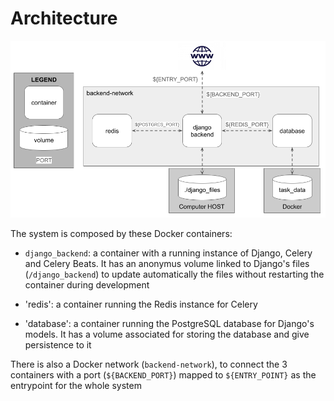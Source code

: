 # Architecture

![Alt text](./Architecture.png)

The system is composed by these Docker containers:
- `django_backend`: a container with a running instance of Django, Celery and Celery Beats. It has an anonymus volume linked to Django's files (`/django_backend`) to update automatically the files without restarting the container during development

- 'redis': a container running the Redis instance for Celery

- 'database': a container running the PostgreSQL database for Django's models. It has a volume associated for storing the database and give persistence to it

There is also a Docker network (`backend-network`), to connect the 3 containers with a port (`${BACKEND_PORT}`) mapped to `${ENTRY_POINT}` as the entrypoint for the whole system
